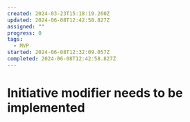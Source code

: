 ```yaml
---
created: 2024-03-23T15:18:19.260Z
updated: 2024-06-08T12:42:58.827Z
assigned: ""
progress: 0
tags:
  - MVP
started: 2024-06-08T12:32:09.057Z
completed: 2024-06-08T12:42:58.827Z
---
```


# Initiative modifier needs to be implemented
